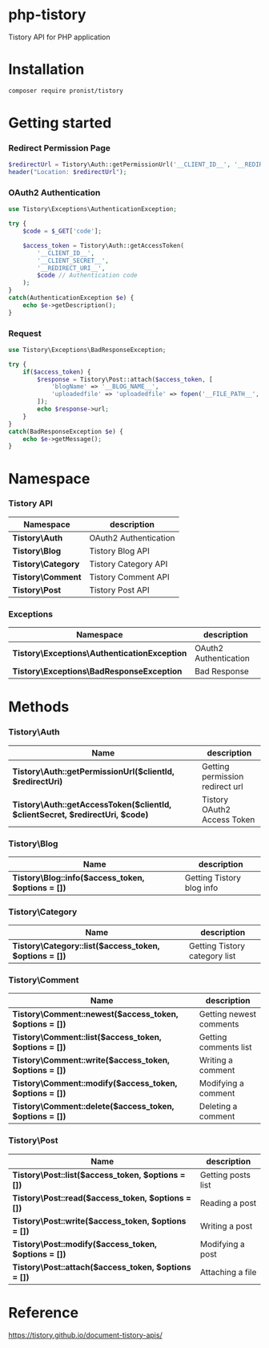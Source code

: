 # php-tistory

Tistory API for PHP application

# Installation

```bash
composer require pronist/tistory
```

# Getting started

### Redirect Permission Page

```php
$redirectUrl = Tistory\Auth::getPermissionUrl('__CLIENT_ID__', '__REDIRECT_URI__');
header("Location: $redirectUrl");
```

### OAuth2 Authentication

```php
use Tistory\Exceptions\AuthenticationException;

try {
    $code = $_GET['code'];

    $access_token = Tistory\Auth::getAccessToken(        
        '__CLIENT_ID__',
        '__CLIENT_SECRET__',
        '__REDIRECT_URI__',
        $code // Authentication code
    );
}
catch(AuthenticationException $e) {
    echo $e->getDescription();
}
```

### Request

```php
use Tistory\Exceptions\BadResponseException;

try {
    if($access_token) {
        $response = Tistory\Post::attach($access_token, [
            'blogName' => '__BLOG_NAME__',
            'uploadedfile' => 'uploadedfile' => fopen('__FILE_PATH__', 'r')
        ]);
        echo $response->url;
    }
}
catch(BadResponseException $e) {
    echo $e->getMessage();
}
```

# Namespace

### Tistory API

|Namespace|description|
----------|-----------|
|**Tistory\Auth**| OAuth2 Authentication
|**Tistory\Blog**| Tistory Blog API
|**Tistory\Category**| Tistory Category API
|**Tistory\Comment**| Tistory Comment API
|**Tistory\Post**| Tistory Post API

### Exceptions

|Namespace|description|
----------|-----------|
|**Tistory\Exceptions\AuthenticationException**| OAuth2 Authentication
|**Tistory\Exceptions\BadResponseException**| Bad Response

# Methods

### Tistory\Auth

|Name|description|
-----|-----------|
|**Tistory\Auth::getPermissionUrl($clientId, $redirectUri)**| Getting permission redirect url
|**Tistory\Auth::getAccessToken($clientId, $clientSecret, $redirectUri, $code)**| Tistory OAuth2 Access Token

### Tistory\Blog

|Name|description|
-----|-----------|
|**Tistory\Blog::info($access_token, $options = [])**| Getting Tistory blog info

### Tistory\Category

|Name|description|
-----|-----------|
|**Tistory\Category::list($access_token, $options = [])**| Getting Tistory category list

### Tistory\Comment

|Name|description|
-----|-----------|
|**Tistory\Comment::newest($access_token, $options = [])**| Getting newest comments
|**Tistory\Comment::list($access_token, $options = [])**| Getting comments list
|**Tistory\Comment::write($access_token, $options = [])**| Writing a comment
|**Tistory\Comment::modify($access_token, $options = [])**| Modifying a comment
|**Tistory\Comment::delete($access_token, $options = [])**| Deleting a comment

### Tistory\Post

|Name|description|
-----|-----------|
|**Tistory\Post::list($access_token, $options = [])**| Getting posts list
|**Tistory\Post::read($access_token, $options = [])**| Reading a post
|**Tistory\Post::write($access_token, $options = [])**| Writing a post
|**Tistory\Post::modify($access_token, $options = [])**| Modifying a post
|**Tistory\Post::attach($access_token, $options = [])**| Attaching a file

# Reference

<https://tistory.github.io/document-tistory-apis/>